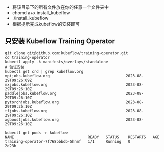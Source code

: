 - 将该目录下的所有文件放在你的任意一个文件夹中
- chomd a+x install_kubeflow
- ./install_kubeflow
- 根据提示完成kubeflow的安装即可

## 只安装 Kubeflow Training Operator

```
git clone git@github.com:kubeflow/training-operator.git
cd training-operator
kubectl apply -k manifests/overlays/standalone
# 验证安装
kubectl get crd | grep kubeflow.org
mpijobs.kubeflow.org                                  2023-08-29T09:26:09Z
mxjobs.kubeflow.org                                   2023-08-29T09:26:10Z
paddlejobs.kubeflow.org                               2023-08-29T09:26:10Z
pytorchjobs.kubeflow.org                              2023-08-29T09:26:10Z
tfjobs.kubeflow.org                                   2023-08-29T09:26:10Z
xgboostjobs.kubeflow.org                              2023-08-29T09:26:10Z

kubectl get pods -n kubeflow
NAME                                 READY   STATUS    RESTARTS   AGE
training-operator-7f768bbbdb-5hnmf   1/1     Running   0          2d23h
```
